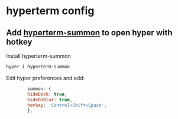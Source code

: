 # hyperterm config

## Add [hyperterm-summon](https://www.npmjs.com/package/hyperterm-summon) to open hyper with hotkey
  
Install hyperterm-summon

```sh
hyper i hyperterm-summon
```

Edit hyper preferences and add:

```js
        summon: {
        hideDock: true,
        hideOnBlur: true,
        hotkey: 'Control+Shift+Space',
        },
```
